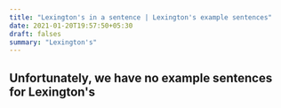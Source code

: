 ```yaml
---
title: "Lexington's in a sentence | Lexington's example sentences"
date: 2021-01-20T19:57:50+05:30
draft: falses
summary: "Lexington's"
---
```

## Unfortunately, we have no example sentences for Lexington's                 
